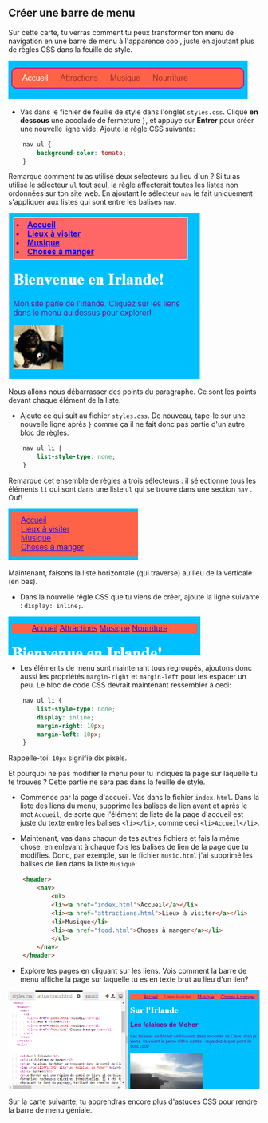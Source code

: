 ## Créer une barre de menu

Sur cette carte, tu verras comment tu peux transformer ton menu de navigation en une barre de menu à l'apparence cool, juste en ajoutant plus de règles CSS dans la feuille de style.

![Exemple de barre de menu](images/egCoolMenuBar.png)

- Vas dans le fichier de feuille de style dans l'onglet `styles.css`. Clique **en dessous** une accolade de fermeture `}`, et appuye sur **Entrer** pour créer une nouvelle ligne vide. Ajoute la règle CSS suivante:

```css
    nav ul {
        background-color: tomato;
    }
```

Remarque comment tu as utilisé deux sélecteurs au lieu d'un ? Si tu as utilisé le sélecteur `ul` tout seul, la règle affecterait toutes les listes non ordonnées sur ton site web. En ajoutant le sélecteur `nav` le fait uniquement s'appliquer aux listes qui sont entre les balises `nav`.

![Liste avec fond rouge](images/egMenuBarFirstStyle.png)

Nous allons nous débarrasser des points du paragraphe. Ce sont les points devant chaque élément de la liste.

- Ajoute ce qui suit au fichier `styles.css`. De nouveau, tape-le sur une nouvelle ligne après `}` comme ça il ne fait donc pas partie d'un autre bloc de règles.

```css
    nav ul li {
        list-style-type: none;
    }
```

Remarque cet ensemble de règles a trois sélecteurs : il sélectionne tous les éléments `li` qui sont dans une liste `ul` qui se trouve dans une section `nav` . Ouf!

![Liste avec les points du paragraphe supprimés](images/egMenuBarNoBullets.png)

Maintenant, faisons la liste horizontale (qui traverse) au lieu de la verticale (en bas).

- Dans la nouvelle règle CSS que tu viens de créer, ajoute la ligne suivante : `display: inline;`.

![](images/egMenuBarInline.png)

- Les éléments de menu sont maintenant tous regroupés, ajoutons donc aussi les propriétés `margin-right` et `margin-left` pour les espacer un peu. Le bloc de code CSS devrait maintenant ressembler à ceci:

```css
    nav ul li {
        list-style-type: none;
        display: inline;
        margin-right: 10px;
        margin-left: 10px;
    }
```

Rappelle-toi: `10px` signifie dix pixels.

Et pourquoi ne pas modifier le menu pour tu indiques la page sur laquelle tu te trouves ? Cette partie ne sera pas dans la feuille de style.

- Commence par la page d'accueil. Vas dans le fichier `index.html`. Dans la liste des liens du menu, supprime les balises de lien avant et après le mot `Accueil`, de sorte que l'élément de liste de la page d'accueil est juste du texte entre les balises `<li></li>`, comme ceci `<li>Accueil</li>`.

- Maintenant, vas dans chacun de tes autres fichiers et fais la même chose, en enlevant à chaque fois les balises de lien de la page que tu modifies. Donc, par exemple, sur le fichier `music.html` j'ai supprimé les balises de lien dans la liste `Musique`:

```html
    <header>
        <nav>
            <ul>
            <li><a href="index.html">Accueil</a></li>
            <li><a href="attractions.html">Lieux à visiter</a></li>
            <li>Musique</li>
            <li><a href="food.html">Choses à manger</a></li>
            </ul>
        </nav>
    </header>
```

- Explore tes pages en cliquant sur les liens. Vois comment la barre de menu affiche la page sur laquelle tu es en texte brut au lieu d'un lien? 

![Exemple de barre de menu de la page actuelle en surbrillance](images/egMenuBarOnPage.png)

Sur la carte suivante, tu apprendras encore plus d'astuces CSS pour rendre la barre de menu géniale.